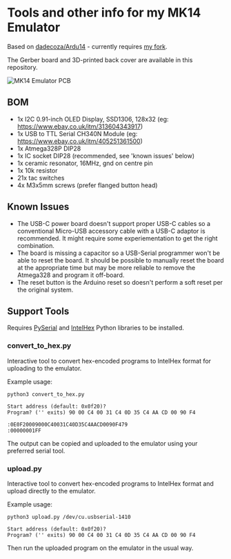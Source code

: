 # Tools and other info for my MK14 Emulator

Based on [dadecoza/Ardu14](https://github.com/dadecoza/Ardu14) - currently requires [my fork](https://github.com/stuartm2/Ardu14).

The Gerber board and 3D-printed back cover are available in this repository.

![MK14 Emulator PCB](MK14-OLEDI2C.png)

## BOM

 - 1x I2C 0.91-inch OLED Display, SSD1306, 128x32 (eg: https://www.ebay.co.uk/itm/313604343917)
 - 1x USB to TTL Serial CH340N Module (eg: https://www.ebay.co.uk/itm/405251361500)
 - 1x Atmega328P DIP28
 - 1x IC socket DIP28 (recommended, see 'known issues' below)
 - 1x ceramic resonator, 16MHz, gnd on centre pin
 - 1x 10k resistor
 - 21x tac switches
 - 4x M3x5mm screws (prefer flanged button head)

## Known Issues

 - The USB-C power board doesn't support proper USB-C cables so a conventional Micro-USB accessory cable with a USB-C adaptor is recommended. It might require some experiementation to get the right combination.
 - The board is missing a capacitor so a USB-Serial programmer won't be able to reset the board. It should be possible to manually reset the board at the appropriate time but may be more reliable to remove the Atmega328 and program it off-board.
 - The reset button is the Arduino reset so doesn't perform a soft reset per the original system.

## Support Tools

Requires [PySerial](https://pypi.org/project/pyserial/) and [IntelHex](https://pypi.org/project/intelhex/) Python libraries to be installed.

### convert_to_hex.py

Interactive tool to convert hex-encoded programs to IntelHex format for uploading to the emulator.

Example usage:
```
python3 convert_to_hex.py

Start address (default: 0x0f20)?
Program? ('' exits) 90 00 C4 00 31 C4 0D 35 C4 AA CD 00 90 F4

:0E0F20009000C40031C40D35C4AACD0090F479
:00000001FF
```

The output can be copied and uploaded to the emulator using your preferred serial tool.

### upload.py

Interactive tool to convert hex-encoded programs to IntelHex format and upload directly to the emulator.

Example usage:
```
python3 upload.py /dev/cu.usbserial-1410

Start address (default: 0x0f20)?
Program? ('' exits) 90 00 C4 00 31 C4 0D 35 C4 AA CD 00 90 F4
```

Then run the uploaded program on the emulator in the usual way.
